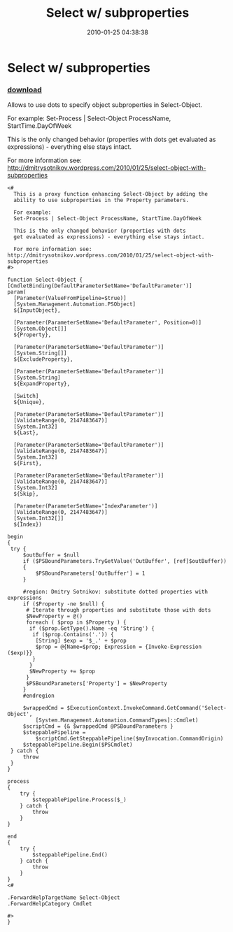 ﻿---
pid:            1606
poster:         Dmitry Sotnikov
title:          Select w/ subproperties
date:           2010-01-25 04:38:38
format:         posh
parent:         0
parent:         0

---

# Select w/ subproperties

### [download](1606.ps1)

Allows to use dots to specify object subproperties in Select-Object.

For example:
Set-Process | Select-Object ProcessName, StartTime.DayOfWeek
  
This is the only changed behavior (properties with dots get evaluated as expressions) - everything else stays intact.
  
For more information see:
http://dmitrysotnikov.wordpress.com/2010/01/25/select-object-with-subproperties

```posh
<#
  This is a proxy function enhancing Select-Object by adding the
  ability to use subproperties in the Property parameters.
  
  For example:
  Set-Process | Select-Object ProcessName, StartTime.DayOfWeek
  
  This is the only changed behavior (properties with dots
  get evaluated as expressions) - everything else stays intact.
  
  For more information see:
http://dmitrysotnikov.wordpress.com/2010/01/25/select-object-with-subproperties
#>

function Select-Object {
[CmdletBinding(DefaultParameterSetName='DefaultParameter')]
param(
  [Parameter(ValueFromPipeline=$true)]
  [System.Management.Automation.PSObject]
  ${InputObject},

  [Parameter(ParameterSetName='DefaultParameter', Position=0)]
  [System.Object[]]
  ${Property},

  [Parameter(ParameterSetName='DefaultParameter')]
  [System.String[]]
  ${ExcludeProperty},

  [Parameter(ParameterSetName='DefaultParameter')]
  [System.String]
  ${ExpandProperty},

  [Switch]
  ${Unique},

  [Parameter(ParameterSetName='DefaultParameter')]
  [ValidateRange(0, 2147483647)]
  [System.Int32]
  ${Last},

  [Parameter(ParameterSetName='DefaultParameter')]
  [ValidateRange(0, 2147483647)]
  [System.Int32]
  ${First},

  [Parameter(ParameterSetName='DefaultParameter')]
  [ValidateRange(0, 2147483647)]
  [System.Int32]
  ${Skip},

  [Parameter(ParameterSetName='IndexParameter')]
  [ValidateRange(0, 2147483647)]
  [System.Int32[]]
  ${Index})

begin
{
 try {
     $outBuffer = $null
     if ($PSBoundParameters.TryGetValue('OutBuffer', [ref]$outBuffer))
     {
         $PSBoundParameters['OutBuffer'] = 1
     }
     
     #region: Dmitry Sotnikov: substitute dotted properties with expressions
     if ($Property -ne $null) {
      # Iterate through properties and substitute those with dots
      $NewProperty = @()
      foreach ( $prop in $Property ) {
       if ($prop.GetType().Name -eq 'String') {
        if ($prop.Contains('.')) {
         [String] $exp = '$_.' + $prop
         $prop = @{Name=$prop; Expression = {Invoke-Expression ($exp)}}
        }
       }
       $NewProperty += $prop
      }
      $PSBoundParameters['Property'] = $NewProperty
     }
     #endregion
     
     $wrappedCmd = $ExecutionContext.InvokeCommand.GetCommand('Select-Object', 
         [System.Management.Automation.CommandTypes]::Cmdlet)
     $scriptCmd = {& $wrappedCmd @PSBoundParameters }
     $steppablePipeline = 
         $scriptCmd.GetSteppablePipeline($myInvocation.CommandOrigin)
     $steppablePipeline.Begin($PSCmdlet)
 } catch {
     throw
 }
}

process
{
    try {
        $steppablePipeline.Process($_)
    } catch {
        throw
    }
}

end
{
    try {
        $steppablePipeline.End()
    } catch {
        throw
    }
}
<#

.ForwardHelpTargetName Select-Object
.ForwardHelpCategory Cmdlet

#>
}
```
